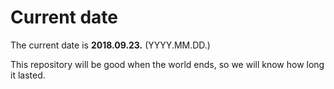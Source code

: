 # Current date

The current date is **2018.09.23.** (YYYY.MM.DD.)

This repository will be good when the world ends, so we will know how long it lasted.